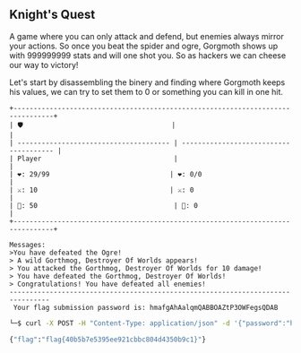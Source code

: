 ## Knight's Quest
A game where you can only attack and defend, but enemies always mirror your actions. So once you beat the spider and ogre, Gorgmoth shows up with 999999999 stats and will one shot you. So as hackers we can cheese our way to victory!

Let's start by disassembling the binery and finding where Gorgmoth keeps his values, we can try to set them to 0 or something you can kill in one hit.

```
+--------------------------------------------------------------------------------+
| 🛡                                     |                                        |
| -------------------------------------- | -------------------------------------- |
| Player                                 |                                        |
| ❤: 29/99                              | ❤: 0/0                                |
| ⚔: 10                                 | ⚔: 0                                  |
| 🏃: 50                                  | 🏃: 0                                   |
+--------------------------------------------------------------------------------+

Messages:
>You have defeated the Ogre!
> A wild Gorthmog, Destroyer Of Worlds appears!
> You attacked the Gorthmog, Destroyer Of Worlds for 10 damage!
> You have defeated the Gorthmog, Destroyer Of Worlds!
> Congratulations! You have defeated all enemies!
--------------------------------------------------------------------------------
 Your flag submission password is: hmafgAhAalqmQABBOAZtP3OWFegsQDAB
```

```sh
└─$ curl -X POST -H "Content-Type: application/json" -d '{"password":"hmafgAhAalqmQABBOAZtP3OWFegsQDAB"}' http://challenge.ctf.games:PORT/submit

{"flag":"flag{40b5b7e5395ee921cbbc804d4350b9c1}"}
```
